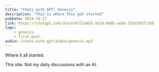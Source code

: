 ```yaml
---
title: "Chats with GPT: Genesis"
description: "This is where this got started"
pubDate: 2024-10-17
link: https://chatgpt.com/share/6711a6b5-ab28-800b-aebb-232e283fc1b8
tags:
    - genesis
    - first-post
audio: /chats-with-gpt/audio/genesis.mp3
---
```


Where it all started.

This site.  Not my daily discussions with an AI.
